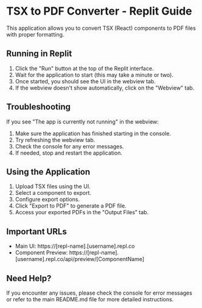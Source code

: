 # TSX to PDF Converter - Replit Guide

This application allows you to convert TSX (React) components to PDF files with proper formatting.

## Running in Replit

1. Click the "Run" button at the top of the Replit interface.
2. Wait for the application to start (this may take a minute or two).
3. Once started, you should see the UI in the webview tab.
4. If the webview doesn't show automatically, click on the "Webview" tab.

## Troubleshooting

If you see "The app is currently not running" in the webview:

1. Make sure the application has finished starting in the console.
2. Try refreshing the webview tab.
3. Check the console for any error messages.
4. If needed, stop and restart the application.

## Using the Application

1. Upload TSX files using the UI.
2. Select a component to export.
3. Configure export options.
4. Click "Export to PDF" to generate a PDF file.
5. Access your exported PDFs in the "Output Files" tab.

## Important URLs

- Main UI: https://[repl-name].[username].repl.co
- Component Preview: https://[repl-name].[username].repl.co/api/preview/[ComponentName]

## Need Help?

If you encounter any issues, please check the console for error messages or refer to the main README.md file for more detailed instructions. 